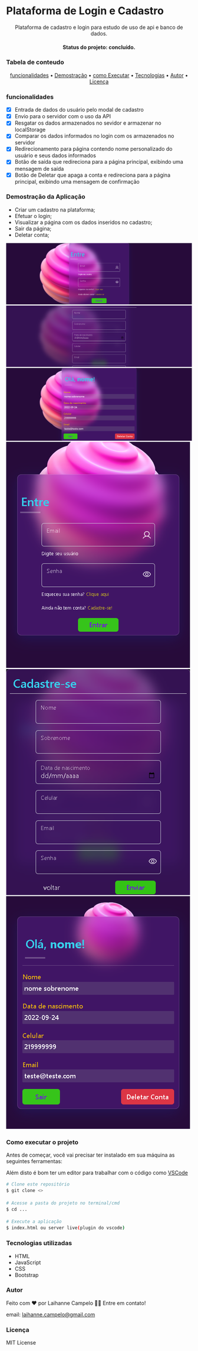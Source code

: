 # Plataforma de Login e Cadastro
<p align="center">Plataforma de cadastro e login para estudo de uso de api e banco de dados.</p>
<h4 align="center"> Status do projeto: concluído.</h4>

### Tabela de conteudo

<p align="center">
<a href="#funcionalidades">funcionalidades</a> • 
<a href="#Demostração-da-Aplicação">Demostração</a> • 
<a href="#Como-executar-o-projeto">como Executar</a> • 
<a href="#Tecnologias-utilizadas">Tecnologias</a> •   
<a href="#autor">Autor</a> •
<a href="#licenc-a">Licença</a> 
</p>

### funcionalidades

- [x] Entrada de dados do usuário pelo modal de cadastro
- [x] Envio para o servidor com o uso da API
- [x] Resgatar os dados armazenados no sevidor e armazenar no localStorage
- [x] Comparar os dados informados no login com os armazenados no servidor
- [x] Redirecionamento para página contendo nome personalizado do usuário e seus dados informados
- [x] Botão de saída que redireciona para a página principal, exibindo uma mensagem de saída
- [x] Botão de Deletar que apaga a conta e redireciona para a página principal, exibindo uma mensagem de confirmação

### Demostração da Aplicação
* Criar um cadastro na plataforma;
* Efetuar o login;
* Visualizar a página com os dados inseridos no cadastro;
* Sair da página;
* Deletar conta;
<img src="./img/weblogin.png">
<img src="./img/webcadastro.png">
<img src="./img/webusuario.png">
<img src="./img/mobilelogin.png">
<img src="./img/mobilecadastro.png">
<img src="./img/mobileusuario.png">


### Como executar o projeto

Antes de começar, você vai precisar ter instalado em sua máquina as seguintes ferramentas:

Além disto é bom ter um editor para trabalhar com o código como [VSCode](https://code.visualstudio.com/)

```bash
# Clone este repositório
$ git clone <>

# Acesse a pasta do projeto no terminal/cmd
$ cd ...

# Execute a aplicação 
$ index.html ou server live(plugin do vscode)

```
            

### Tecnologias utilizadas

* HTML
* JavaScript
* CSS
* Bootstrap

### Autor
Feito com ❤️ por Laihanne Campelo 👋🏽 Entre em contato!

email: laihanne.campelo@gmail.com

### Licença
MIT License